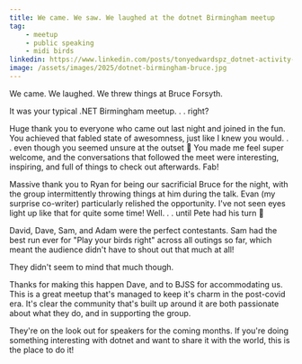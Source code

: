 ```yaml
---
title: We came. We saw. We laughed at the dotnet Birmingham meetup
tag:
    - meetup
    - public speaking
    - midi birds
linkedin: https://www.linkedin.com/posts/tonyedwardspz_dotnet-activity-7305859225446940672-dQT7
image: /assets/images/2025/dotnet-birmingham-bruce.jpg
---
```


We came. We laughed. We threw things at Bruce Forsyth.  
  
It was your typical .NET Birmingham meetup. . . right?  
  
Huge thank you to everyone who came out last night and joined in the fun. You achieved that fabled state of awesomness, just like I knew you would. . . even though you seemed unsure at the outset 🤣 You made me feel super welcome, and the conversations that followed the meet were interesting, inspiring, and full of things to check out afterwards. Fab!  
  
Massive thank you to Ryan for being our sacrificial Bruce for the night, with the group intermittently throwing things at him during the talk. Evan (my surprise co-writer) particularly relished the opportunity. I've not seen eyes light up like that for quite some time! Well. . . until Pete had his turn 🎯  
  
David, Dave, Sam, and Adam were the perfect contestants. Sam had the best run ever for "Play your birds right" across all outings so far, which meant the audience didn't have to shout out that much at all!  
  
They didn't seem to mind that much though.  
  
Thanks for making this happen Dave, and to BJSS for accommodating us. This is a great meetup that's managed to keep it's charm in the post-covid era. It's clear the community that's built up around it are both passionate about what they do, and in supporting the group.  
  
They're on the look out for speakers for the coming months. If you're doing something interesting with dotnet and want to share it with the world, this is the place to do it!
